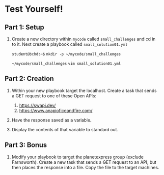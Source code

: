 # Test Yourself!

## Part 1: Setup
1. Create a new directory within `mycode` called `small_challenges` and cd in to it. Next create a playbook called `small_solution01.yml`

   `student@bchd:~$` `mkdir -p ~/mycode/small_challenges`

   `~/mycode/small_challenges` `vim small_solution01.yml`

## Part 2: Creation
1. Within your new playbook target the localhost. Create a task that sends a GET request to one of these Open APIs:
   1. https://swapi.dev/
   2. https://www.anapioficeandfire.com/
  
2. Have the response saved as a variable.

3. Display the contents of that variable to standard out.

## Part 3: Bonus
1. Modify your playbook to target the planetexpress group (exclude Farnsworth). Create a new task that sends a GET request to an API, but then places the response into a file. Copy the file to the target machines.
